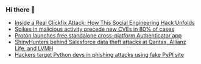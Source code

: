 ### Hi there 👋

<!--START_SECTION:feed-->
* [Inside a Real Clickfix Attack: How This Social Engineering Hack Unfolds](https://www.bleepingcomputer.com/news/security/inside-a-real-clickfix-attack-how-this-social-engineering-hack-unfolds/)
* [Spikes in malicious activity precede new CVEs in 80% of cases](https://www.bleepingcomputer.com/news/security/spikes-in-malicious-activity-precede-new-cves-in-80-percent-of-cases/)
* [Proton launches free standalone cross-platform Authenticator app](https://www.bleepingcomputer.com/news/security/proton-launches-free-standalone-cross-platform-authenticator-app/)
* [ShinyHunters behind Salesforce data theft attacks at Qantas, Allianz Life, and LVMH](https://www.bleepingcomputer.com/news/security/shinyhunters-behind-salesforce-data-theft-attacks-at-qantas-allianz-life-and-lvmh/)
* [Hackers target Python devs in phishing attacks using fake PyPI site](https://www.bleepingcomputer.com/news/security/hackers-target-python-devs-in-phishing-attacks-using-fake-pypi-site/)
<!--END_SECTION:feed-->

<!--
**frankenk/frankenk** is a ✨ _special_ ✨ repository because its `README.md` (this file) appears on your GitHub profile.

Here are some ideas to get you started:

- 🔭 I’m currently working on ...
- 🌱 I’m currently learning ...
- 👯 I’m looking to collaborate on ...
- 🤔 I’m looking for help with ...
- 💬 Ask me about ...
- 📫 How to reach me: ...
- 😄 Pronouns: ...
- ⚡ Fun fact: ...
-->



